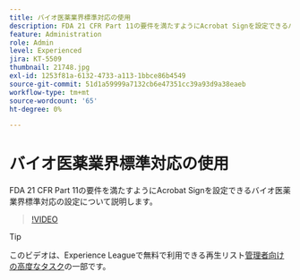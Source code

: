 ```yaml
---
title: バイオ医薬業界標準対応の使用
description: FDA 21 CFR Part 11の要件を満たすようにAcrobat Signを設定できるバイオ医薬業界標準対応ツールについて説明します
feature: Administration
role: Admin
level: Experienced
jira: KT-5509
thumbnail: 21748.jpg
exl-id: 1253f81a-6132-4733-a113-1bbce86b4549
source-git-commit: 51d1a59999a7132cb6e47351cc39a93d9a38eaeb
workflow-type: tm+mt
source-wordcount: '65'
ht-degree: 0%

---
```


# バイオ医薬業界標準対応の使用

FDA 21 CFR Part 11の要件を満たすようにAcrobat Signを設定できるバイオ医薬業界標準対応の設定について説明します。

>[!VIDEO](https://video.tv.adobe.com/v/21748?quality=12&learn=on&hidetitle=true)

>[!TIP]
>
>このビデオは、Experience Leagueで無料で利用できる再生リスト[管理者向けの高度なタスク](https://experienceleague.adobe.com/en/playlists/acrobat-sign-perform-advanced-tasks-administrators)の一部です。
